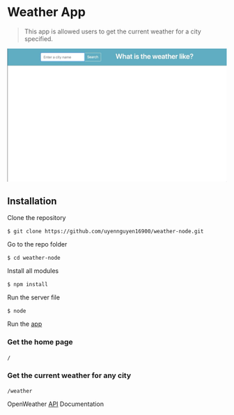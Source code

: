# Weather App
> This app is allowed users to get the current weather for a city specified.

![Gif description](./public/weather-gif.gif)

## Installation
Clone the repository

```
$ git clone https://github.com/uyennguyen16900/weather-node.git
```

Go to the repo folder

```
$ cd weather-node
```

Install all modules

```
$ npm install
```

Run the server file

```
$ node
```

Run the [app](https://localhost:3000)


### Get the home page
`/`

### Get the current weather for any city
`/weather`


OpenWeather [API](https://openweathermap.org/api) Documentation
